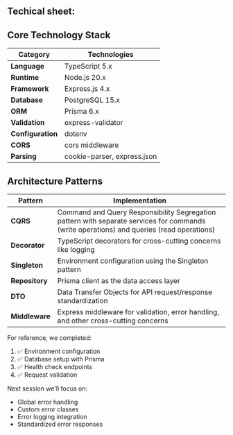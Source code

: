 ## Techical sheet:

## Core Technology Stack

|Category|Technologies|
|---|---|
|**Language**|TypeScript 5.x|
|**Runtime**|Node.js 20.x|
|**Framework**|Express.js 4.x|
|**Database**|PostgreSQL 15.x|
|**ORM**|Prisma 6.x|
|**Validation**|express-validator|
|**Configuration**|dotenv|
|**CORS**|cors middleware|
|**Parsing**|cookie-parser, express.json|

## Architecture Patterns

|Pattern|Implementation|
|---|---|
|**CQRS**|Command and Query Responsibility Segregation pattern with separate services for commands (write operations) and queries (read operations)|
|**Decorator**|TypeScript decorators for cross-cutting concerns like logging|
|**Singleton**|Environment configuration using the Singleton pattern|
|**Repository**|Prisma client as the data access layer|
|**DTO**|Data Transfer Objects for API request/response standardization|
|**Middleware**|Express middleware for validation, error handling, and other cross-cutting concerns|

For reference, we completed:

1. ✅ Environment configuration
2. ✅ Database setup with Prisma
3. ✅ Health check endpoints
4. ✅ Request validation

Next session we'll focus on:

- Global error handling
- Custom error classes
- Error logging integration
- Standardized error responses

